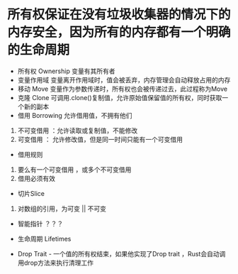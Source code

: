 # 所有权保证在没有垃圾收集器的情况下的内存安全，因为所有的内存都有一个明确的生命周期
- 所有权 Ownership 变量有其所有者
- 变量作用域 变量离开作用域时，值会被丢弃，内存管理会自动释放占用的内存
- 移动 Move 变量作为参数传递时，所有权也会被传递过去，此过程称为Move
- 克隆 Clone 可调用.clone()复制值，允许原始值保留值的所有权，同时获取一个新的副本
- 借用 Borrowing 允许借用值，不拥有他们
 1. 不可变借用 ：允许读取或复制值，不能修改
 2. 可变借用 ： 允许修改值，但是同一时间只能有一个可变借用
- 借用规则 
 1. 要么有一个可变借用 ，或多个不可变借用
 2. 借用必须有效
- 切片Slice 
 1. 对数组的引用，为可变 || 不可变
 
- 智能指针 ？？？

- 生命周期 Lifetimes

- Drop Trait - 一个值的所有权结束，如果他实现了Drop trait ，Rust会自动调用drop方法来执行清理工作
